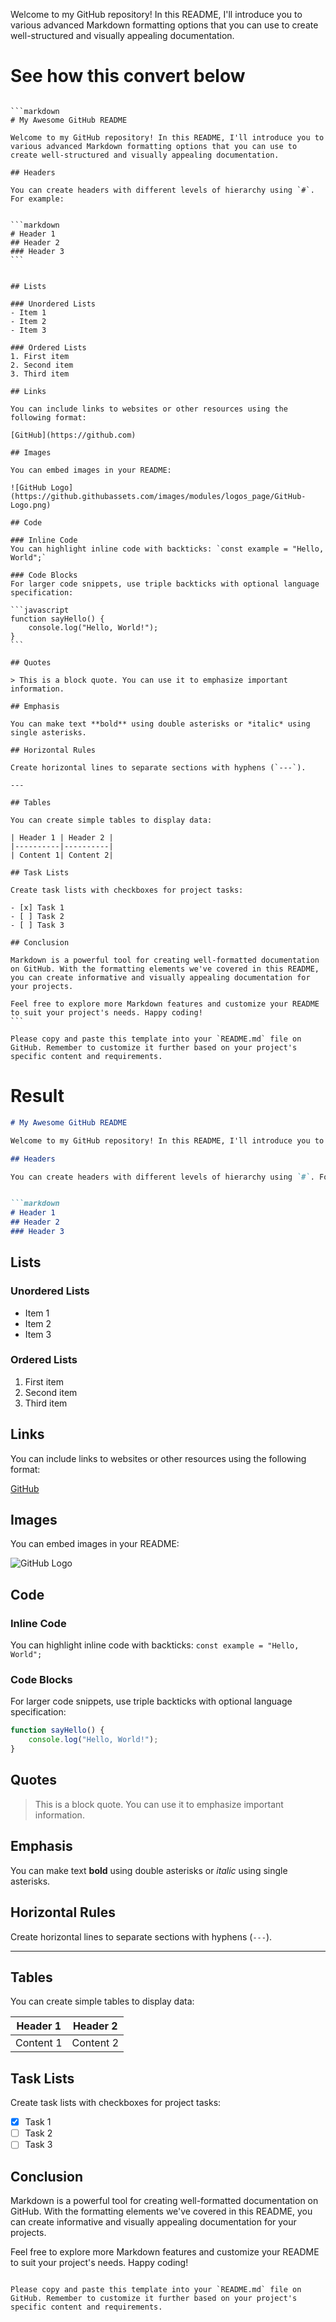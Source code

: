 Welcome to my GitHub repository! In this README, I'll introduce you to various advanced Markdown formatting options that you can use to create well-structured and visually appealing documentation.

# See how this convert below

`````

```markdown
# My Awesome GitHub README

Welcome to my GitHub repository! In this README, I'll introduce you to various advanced Markdown formatting options that you can use to create well-structured and visually appealing documentation.

## Headers

You can create headers with different levels of hierarchy using `#`. For example:


```markdown
# Header 1
## Header 2
### Header 3
```


## Lists

### Unordered Lists
- Item 1
- Item 2
- Item 3

### Ordered Lists
1. First item
2. Second item
3. Third item

## Links

You can include links to websites or other resources using the following format:

[GitHub](https://github.com)

## Images

You can embed images in your README:

![GitHub Logo](https://github.githubassets.com/images/modules/logos_page/GitHub-Logo.png)

## Code

### Inline Code
You can highlight inline code with backticks: `const example = "Hello, World";`

### Code Blocks
For larger code snippets, use triple backticks with optional language specification:

```javascript
function sayHello() {
    console.log("Hello, World!");
}
```

## Quotes

> This is a block quote. You can use it to emphasize important information.

## Emphasis

You can make text **bold** using double asterisks or *italic* using single asterisks.

## Horizontal Rules

Create horizontal lines to separate sections with hyphens (`---`).

---

## Tables

You can create simple tables to display data:

| Header 1 | Header 2 |
|----------|----------|
| Content 1| Content 2|

## Task Lists

Create task lists with checkboxes for project tasks:

- [x] Task 1
- [ ] Task 2
- [ ] Task 3

## Conclusion

Markdown is a powerful tool for creating well-formatted documentation on GitHub. With the formatting elements we've covered in this README, you can create informative and visually appealing documentation for your projects.

Feel free to explore more Markdown features and customize your README to suit your project's needs. Happy coding!
```

Please copy and paste this template into your `README.md` file on GitHub. Remember to customize it further based on your project's specific content and requirements.
`````

# Result

```markdown
# My Awesome GitHub README

Welcome to my GitHub repository! In this README, I'll introduce you to various advanced Markdown formatting options that you can use to create well-structured and visually appealing documentation.

## Headers

You can create headers with different levels of hierarchy using `#`. For example:


```markdown
# Header 1
## Header 2
### Header 3
```


## Lists

### Unordered Lists
- Item 1
- Item 2
- Item 3

### Ordered Lists
1. First item
2. Second item
3. Third item

## Links

You can include links to websites or other resources using the following format:

[GitHub](https://github.com)

## Images

You can embed images in your README:

![GitHub Logo](https://github.githubassets.com/images/modules/logos_page/GitHub-Logo.png)

## Code

### Inline Code
You can highlight inline code with backticks: `const example = "Hello, World";`

### Code Blocks
For larger code snippets, use triple backticks with optional language specification:

```javascript
function sayHello() {
    console.log("Hello, World!");
}
```

## Quotes

> This is a block quote. You can use it to emphasize important information.

## Emphasis

You can make text **bold** using double asterisks or *italic* using single asterisks.

## Horizontal Rules

Create horizontal lines to separate sections with hyphens (`---`).

---

## Tables

You can create simple tables to display data:

| Header 1 | Header 2 |
|----------|----------|
| Content 1| Content 2|

## Task Lists

Create task lists with checkboxes for project tasks:

- [x] Task 1
- [ ] Task 2
- [ ] Task 3

## Conclusion

Markdown is a powerful tool for creating well-formatted documentation on GitHub. With the formatting elements we've covered in this README, you can create informative and visually appealing documentation for your projects.

Feel free to explore more Markdown features and customize your README to suit your project's needs. Happy coding!
```

Please copy and paste this template into your `README.md` file on GitHub. Remember to customize it further based on your project's specific content and requirements.
